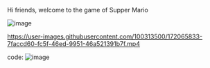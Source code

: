 Hi friends, welcome to the game of Supper Mario

![image](https://user-images.githubusercontent.com/100313500/172065822-e764600e-6e72-4469-904c-00717c39ad73.png)




https://user-images.githubusercontent.com/100313500/172065833-7faccd60-fc5f-46ed-9951-46a521391b7f.mp4


code:
![image](https://user-images.githubusercontent.com/100313500/172065838-6c2b1ee1-f4d0-4483-a7b0-82f0531c81a7.png)
